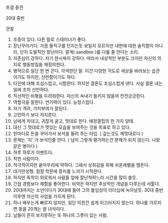프갤 중견

20대 중반

관찰
1.  조증이 있다.
    다른 말로 스테미너가 좋다.
2.  장난꾸러기다.
    가끔 돌직구를 던지는듯 보일지 모르지만 내면에 대한 솔직함이 아니라,
    단지 도발적인 장난이다.
    결계( sandbox )를 다룰 줄 안다는 소리.
3.  자존심이 강하다. 자기 현시욕이 강하다.
    따라서 내성적인 부분도 크지만 자신의 의지로 행동방침을 재정의한다.
4.  병적으로 일단 한 번 꼰다. 각색한단 말.
    이건 다양한 각도로 세상을 바라보는 습관이기도 하지만, 산만함이기도 하다.
5.  타인에 대해 조심스럽고, 시험한다. 하지만 결론도 조심스럽게 낸다.
    사실 결론 내는일에 조차 산만하다.
6.  직선적인 비평을 두려워한다.
   	자신의 속내가 들키지 않을까 전전긍긍한다.
7.  역할극을 잘한다. 연기력이 있다. 능청스럽다.
8.  자기 격려, 가치부여가 잘된다.
9.  고민하기 보다 저지른다.
10. 남에게 치대고, 귀찮게 굴고, 멋대로 한다.
    애정결핍의 한 가지 양태.
11. 대신 그 멋대로가 멋있는 모습을 보여주는 것을 목표로 하고 있다.
12. 한마디로 돈을 꾸어가서 보석을 돌려 주는 타입. ( 갚는것도 제멋대로다 )
13. 문제는 '지' 가 보석인줄 안다.
    ( 남이 그렇게 평가하는건 문제가 되지 않는다. 나랑 같은 병이다 )
14. 하루 하루가 이벤트다.
15. 착한 사람이다.
16. 적극적이지만 끝마무리에 약하다. 그래서 성취감을 위해 쉬운레벨을 맴돈다.
17. 대기만성형. 점점 학문에 흥미를 느끼기 시작한다.
18. 하지만 독학이 외로워서 사람들 앞에 잘난척하느라 시간을 많이 쓸듯.
19. 간접 경험보다 체험을 좋아한다.
    비약은 하지만 추상적인 개념을 다루는데 서툴다.
20. 20대까지는 소년이다가 30대에 들어 그의 붙임성이 리더십에 녹아날듯.
    30대 중반 이후엔 자신의 사업을 가지게 된다.
21. 하나 배우는게 빠르지 않지만, 일단 익힌건 쉽게 미끄러지지 않는다.
    하나를 가르치면 똥을 20개는 쌀 녀석이다.
22. 남들이 흔히 보지못하는 또 하나의 그릇이 있는 사람.

